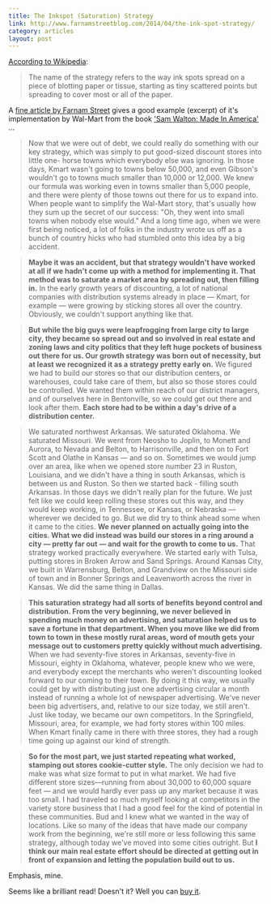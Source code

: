 ```yaml
---
title: The Inkspot (Saturation) Strategy
link: http://www.farnamstreetblog.com/2014/04/the-ink-spot-strategy/
category: articles
layout: post
---
```


[According to Wikipedia][3]:

> The name of the strategy refers to the way ink spots spread on a piece of
> blotting paper or tissue, starting as tiny scattered points but spreading to
> cover most or all of the paper.

A [fine article by Farnam Street][2] gives a good example (excerpt) of it's
implementation by Wal-Mart from the book ['Sam Walton: Made In America'][1] ...

> Now that we were out of debt, we could really do something with our key
> strategy, which was simply to put good-sized discount stores into little one-
> horse towns which everybody else was ignoring. In those days, Kmart wasn't
> going to towns below 50,000, and even Gibson's wouldn't go to towns much
> smaller than 10,000 or 12,000. We knew our formula was working even in towns
> smaller than 5,000 people, and there were plenty of those towns out there for
> us to expand into. When people want to simplify the Wal-Mart story, that's
> usually how they sum up the secret of our success: "Oh, they went into small
> towns when nobody else would." And a long time ago, when we were first being
> noticed, a lot of folks in the industry wrote us off as a bunch of country
> hicks who had stumbled onto this idea by a big accident.

> **Maybe it was an accident, but that strategy wouldn't have worked at all if
> we hadn't come up with a method for implementing it. That method was to
> saturate a market area by spreading out, then filling in.** In the early
> growth years of discounting, a lot of national companies with distribution
> systems already in place — Kmart, for example — were growing by sticking
> stores all over the country. Obviously, we couldn't support anything like
> that.

> **But while the big guys were leapfrogging from large city to large city, they
> became so spread out and so involved in real estate and zoning laws and city
> politics that they left huge pockets of business out there for us. Our growth
> strategy was born out of necessity, but at least we recognized it as a
> strategy pretty early on.** We figured we had to build our stores so that our
> distribution centers, or warehouses, could take care of them, but also so
> those stores could be controlled. We wanted them within reach of our district
> managers, and of ourselves here in Bentonville, so we could get out there and
> look after them. **Each store had to be within a day's drive of a distribution
> center.**

> We saturated northwest Arkansas. We saturated Oklahoma. We saturated Missouri.
> We went from Neosho to Joplin, to Monett and Aurora, to Nevada and Belton, to
> Harrisonville, and then on to Fort Scott and Olathe in Kansas — and so on.
> Sometimes we would jump over an area, like when we opened store number 23 in
> Ruston, Louisiana, and we didn't have a thing in south Arkansas, which is
> between us and Ruston. So then we started back - filling south Arkansas. In
> those days we didn't really plan for the future. We just felt like we could
> keep rolling these stores out this way, and they would keep working, in
> Tennessee, or Kansas, or Nebraska — wherever we decided to go. But we did try
> to think ahead some when it came to the cities. **We never planned on actually
> going into the cities. What we did instead was build our stores in a ring
> around a city — pretty far out — and wait for the growth to come to us.** That
> strategy worked practically everywhere. We started early with Tulsa, putting
> stores in Broken Arrow and Sand Springs. Around Kansas City, we built in
> Warrensburg, Belton, and Grandview on the Missouri side of town and in Bonner
> Springs and Leavenworth across the river in Kansas. We did the same thing in
> Dallas.

> **This saturation strategy had all sorts of benefits beyond control and
> distribution. From the very beginning, we never believed in spending much
> money on advertising, and saturation helped us to save a fortune in that
> department. When you move like we did from town to town in these mostly rural
> areas, word of mouth gets your message out to customers pretty quickly without
> much advertising.** When we had seventy-five stores in Arkansas, seventy-five
> in Missouri, eighty in Oklahoma, whatever, people knew who we were, and
> everybody except the merchants who weren't discounting looked forward to our
> coming to their town. By doing it this way, we usually could get by with
> distributing just one advertising circular a month instead of running a whole
> lot of newspaper advertising. We've never been big advertisers, and, relative
> to our size today, we still aren't. Just like today, we became our own
> competitors. In the Springfield, Missouri, area, for example, we had forty
> stores within 100 miles. When Kmart finally came in there with three stores,
> they had a rough time going up against our kind of strength.

> **So for the most part, we just started repeating what worked, stamping out
> stores cookie-cutter style.** The only decision we had to make was what size
> format to put in what market. We had five different store sizes—running from
> about 30,000 to 60,000 square feet — and we would hardly ever pass up any
> market because it was too small. I had traveled so much myself looking at
> competitors in the variety store business that I had a good feel for the kind
> of potential in these communities. Bud and I knew what we wanted in the way of
> locations. Like so many of the ideas that have made our company work from the
> beginning, we're still more or less following this same strategy, although
> today we've moved into some cities outright. But **I think our main real
> estate effort should be directed at getting out in front of expansion and
> letting the population build out to us.**

Emphasis, mine.

Seems like a brilliant read! Doesn't it? Well you can [buy it][1].

[1]: http://amzn.to/1edJpCZ
[2]: http://www.farnamstreetblog.com/2014/04/the-ink-spot-strategy/
[3]: https://en.wikipedia.org/wiki/Inkspot_Strategy
